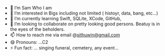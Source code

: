 - 👋 I’m Sam Who I am
- 👀 I’m interested in Bigs including not limited ( histoyr, data, bang, etc...)
- 🌱 I’m currently learning Swift, SQLite, XCode, GitHub, 
- 💞️ I’m looking to collaborate on pretty looking good persons. Beatuy is in the eyes of the beholders.
- 📫 How to reach me via email @sithuwin@gmail.com
- 😄 Pronouns: ...C2
- ⚡ Fun fact: ... singing funeral, cemetery, any event...

<!---
samsithuwin/samsithuwin is a ✨ special ✨ repository because its `README.md` (this file) appears on your GitHub profile.
You can click the Preview link to take a look at your changes.
--->
